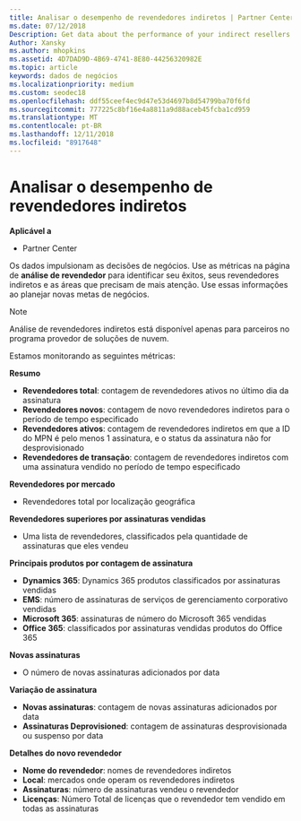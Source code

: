 ```yaml
---
title: Analisar o desempenho de revendedores indiretos | Partner Center
ms.date: 07/12/2018
Description: Get data about the performance of your indirect resellers to identify successes as well as areas that may need more attention.
Author: Xansky
ms.author: mhopkins
ms.assetid: 4D7DAD9D-4B69-4741-8E80-44256320982E
ms.topic: article
keywords: dados de negócios
ms.localizationpriority: medium
ms.custom: seodec18
ms.openlocfilehash: ddf55ceef4ec9d47e53d4697b8d54799ba70f6fd
ms.sourcegitcommit: 777225c8bf16e4a8811a9d88aceb45fcba1cd959
ms.translationtype: MT
ms.contentlocale: pt-BR
ms.lasthandoff: 12/11/2018
ms.locfileid: "8917648"
---
```

# <a name="analyze-indirect-resellers-performance"></a>Analisar o desempenho de revendedores indiretos 

**Aplicável a**
- Partner Center

Os dados impulsionam as decisões de negócios. Use as métricas na página de **análise de revendedor** para identificar seu êxitos, seus revendedores indiretos e as áreas que precisam de mais atenção. Use essas informações ao planejar novas metas de negócios.

> [!NOTE]
> Análise de revendedores indiretos está disponível apenas para parceiros no programa provedor de soluções de nuvem.

Estamos monitorando as seguintes métricas:

**Resumo**  
 - **Revendedores total**: contagem de revendedores ativos no último dia da assinatura  
 - **Revendedores novos**: contagem de novo revendedores indiretos para o período de tempo especificado  
 - **Revendedores ativos**: contagem de revendedores indiretos em que a ID do MPN é pelo menos 1 assinatura, e o status da assinatura não for desprovisionado  
 - **Revendedores de transação**: contagem de revendedores indiretos com uma assinatura vendido no período de tempo especificado  

**Revendedores por mercado**  
 - Revendedores total por localização geográfica  

**Revendedores superiores por assinaturas vendidas**
 - Uma lista de revendedores, classificados pela quantidade de assinaturas que eles vendeu  

**Principais produtos por contagem de assinatura**  
 - **Dynamics 365**: Dynamics 365 produtos classificados por assinaturas vendidas  
 - **EMS**: número de assinaturas de serviços de gerenciamento corporativo vendidas  
 - **Microsoft 365**: assinaturas de número do Microsoft 365 vendidas  
 - **Office 365**: classificados por assinaturas vendidas produtos do Office 365  

**Novas assinaturas**  
 - O número de novas assinaturas adicionados por data  

**Variação de assinatura**  
 - **Novas assinaturas**: contagem de novas assinaturas adicionados por data  
 - **Assinaturas Deprovisioned**: contagem de assinaturas desprovisionada ou suspenso por data  

**Detalhes do novo revendedor**  
 - **Nome do revendedor**: nomes de revendedores indiretos  
 - **Local**: mercados onde operam os revendedores indiretos  
 - **Assinaturas**: número de assinaturas vendeu o revendedor  
 - **Licenças**: Número Total de licenças que o revendedor tem vendido em todas as assinaturas  
  
  
